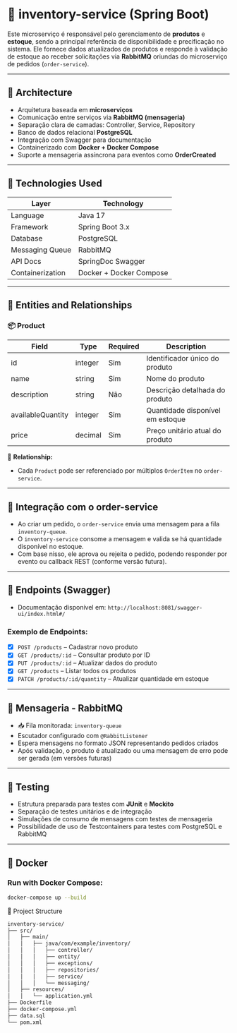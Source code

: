 # 🏪 inventory-service (Spring Boot)

Este microserviço é responsável pelo gerenciamento de **produtos** e **estoque**, sendo a principal referência de disponibilidade e precificação no sistema. Ele fornece dados atualizados de produtos e responde à validação de estoque ao receber solicitações via **RabbitMQ** oriundas do microserviço de pedidos (`order-service`).

---

## 🧱 Architecture

- Arquitetura baseada em **microserviços**
- Comunicação entre serviços via **RabbitMQ (mensageria)**
- Separação clara de camadas: Controller, Service, Repository
- Banco de dados relacional **PostgreSQL**
- Integração com Swagger para documentação
- Containerizado com **Docker + Docker Compose**
- Suporte a mensageria assíncrona para eventos como **OrderCreated**

---

## 📌 Technologies Used

| Layer            | Technology              |
| ---------------- | ----------------------- |
| Language         | Java 17                 |
| Framework        | Spring Boot 3.x         |
| Database         | PostgreSQL              |
| Messaging Queue  | RabbitMQ                |
| API Docs         | SpringDoc Swagger       |
| Containerization | Docker + Docker Compose |

---

## 📘 Entities and Relationships

### 📦 Product

| Field             | Type    | Required | Description                      |
| ----------------- | ------- | -------- | -------------------------------- |
| id                | integer | Sim      | Identificador único do produto   |
| name              | string  | Sim      | Nome do produto                  |
| description       | string  | Não      | Descrição detalhada do produto   |
| availableQuantity | integer | Sim      | Quantidade disponível em estoque |
| price             | decimal | Sim      | Preço unitário atual do produto  |

🔁 **Relationship:**

- Cada `Product` pode ser referenciado por múltiplos `OrderItem` no `order-service`.

---

## 🔁 Integração com o order-service

- Ao criar um pedido, o `order-service` envia uma mensagem para a fila `inventory-queue`.
- O `inventory-service` consome a mensagem e valida se há quantidade disponível no estoque.
- Com base nisso, ele aprova ou rejeita o pedido, podendo responder por evento ou callback REST (conforme versão futura).

---

## 🚀 Endpoints (Swagger)

- Documentação disponível em: `http://localhost:8081/swagger-ui/index.html#/`

### Exemplo de Endpoints:

- [x] `POST /products` – Cadastrar novo produto
- [x] `GET /products/:id` – Consultar produto por ID
- [x] `PUT /products/:id` – Atualizar dados do produto
- [x] `GET /products` – Listar todos os produtos
- [x] `PATCH /products/:id/quantity` – Atualizar quantidade em estoque

---

## 📩 Mensageria - RabbitMQ

- 📥 Fila monitorada: `inventory-queue`
- Escutador configurado com `@RabbitListener`
- Espera mensagens no formato JSON representando pedidos criados
- Após validação, o produto é atualizado ou uma mensagem de erro pode ser gerada (em versões futuras)

---

## 🧪 Testing

- Estrutura preparada para testes com **JUnit** e **Mockito**
- Separação de testes unitários e de integração
- Simulações de consumo de mensagens com testes de mensageria
- Possibilidade de uso de Testcontainers para testes com PostgreSQL e RabbitMQ

---

## 🐳 Docker

### Run with Docker Compose:

```bash
docker-compose up --build
```

📂 Project Structure

```bash
inventory-service/
├── src/
│   ├── main/
│   │   ├── java/com/example/inventory/
│   │   │   ├── controller/
│   │   │   ├── entity/
│   │   │   ├── exceptions/
│   │   │   ├── repositories/
│   │   │   ├── service/
│   │   │   └── messaging/
│   ├── resources/
│   │   └── application.yml
├── Dockerfile
├── docker-compose.yml
├── data.sql
└── pom.xml
```
